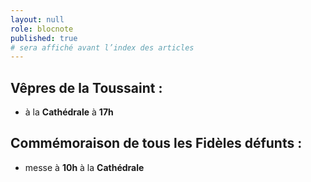 ```yaml
---
layout: null
role: blocnote
published: true
# sera affiché avant l’index des articles
---
```


## Vêpres de la Toussaint :

- à la **Cathédrale** à **17h**

## Commémoraison de tous les Fidèles défunts :

- messe à **10h** à la **Cathédrale**
